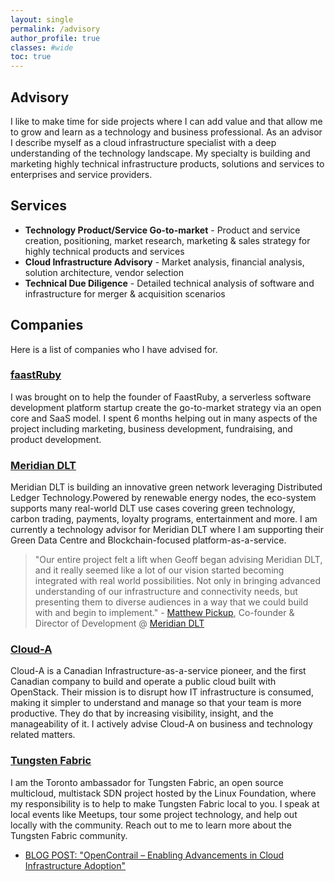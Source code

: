 ```yaml
---
layout: single
permalink: /advisory
author_profile: true
classes: #wide
toc: true
---
```

## Advisory

I like to make time for side projects where I can add value and that allow me to
grow and learn as a technology and business professional. As an advisor I
describe myself as a cloud infrastructure specialist with a deep understanding
of the technology landscape. My specialty is building and marketing highly
technical infrastructure products, solutions and services to enterprises and
service providers.

## Services

- **Technology Product/Service Go-to-market** - Product and service creation, positioning, market research, marketing & sales strategy for highly technical products and services
- **Cloud Infrastructure Advisory** -
Market analysis, financial analysis, solution architecture, vendor selection  
- **Technical Due Diligence** -
Detailed technical analysis of software and infrastructure for merger & acquisition scenarios

## Companies

Here is a list of companies who I have advised for. 

### [faastRuby](https://faastruby.io/)

I was brought on to help the founder of FaastRuby, a serverless software development platform startup create the go-to-market strategy via an open core and SaaS model. I spent 6 months helping out in many aspects of the project including marketing, business development, fundraising, and product development.

### [Meridian DLT](https://meridiandlt.com/)

Meridian DLT is building an innovative green network leveraging Distributed
Ledger Technology.Powered by renewable energy nodes, the eco-system supports
many real-world DLT use cases covering green technology, carbon trading,
payments, loyalty programs, entertainment and more. I am currently a technology
advisor for Meridian DLT where I am supporting their Green Data Centre and
Blockchain-focused platform-as-a-service.

> "Our entire project felt a lift when Geoff began advising Meridian DLT, and it
really seemed like a lot of our vision started becoming integrated with real
world possibilities. Not only in bringing advanced understanding of our
infrastructure and connectivity needs, but presenting them to diverse audiences
in a way that we could build with and begin to implement." - [Matthew Pickup](https://www.linkedin.com/in/matthew-pickup-64883535/3), Co-founder & Director of Development @ [Meridian DLT](https://meridiandlt.com/)

### [Cloud-A](https://www.clouda.ca)

Cloud-A is a Canadian Infrastructure-as-a-service pioneer, and the first
Canadian company to build and operate a public cloud built with OpenStack. Their
mission is to disrupt how IT infrastructure is consumed, making it simpler
to understand and manage so that your team is more productive. They do that by
increasing visibility, insight, and the manageability of it. I actively advise
Cloud-A on business and technology related matters.

### [Tungsten Fabric](https://tungsten.io)

I am the Toronto ambassador for Tungsten Fabric, an open source multicloud,
multistack SDN project hosted by the Linux Foundation, where my responsibility
is to help to make Tungsten Fabric local to you. I speak at local events like
Meetups, tour some project technology, and help out locally with the community.
Reach out to me to learn more about the Tungsten Fabric community.

- [BLOG POST: "OpenContrail – Enabling Advancements in Cloud Infrastructure Adoption"](http://www.opencontrail.org/opencontrail-enabling-advancements-in-cloud-infrastructure-adoption/)
